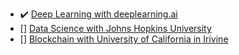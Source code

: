 - :heavy_check_mark: [Deep Learning with deeplearning.ai](https://coursera.org/share/dc66249f6cfe797916dff259a96e7860)
- [] [Data Science with Johns Hopkins University](https://www.coursera.org/specializations/jhu-data-science)
- [] [Blockchain with University of California in Irivine](https://www.coursera.org/specializations/uci-blockchain)
